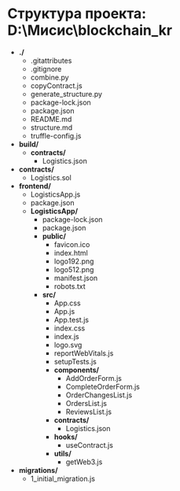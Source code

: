 # Структура проекта: D:\Мисис\blockchain_kr

- **./**
    - .gitattributes
    - .gitignore
    - combine.py
    - copyContract.js
    - generate_structure.py
    - package-lock.json
    - package.json
    - README.md
    - structure.md
    - truffle-config.js
- **build/**
    - **contracts/**
        - Logistics.json
- **contracts/**
    - Logistics.sol
- **frontend/**
    - LogisticsApp.js
    - package.json
    - **LogisticsApp/**
        - package-lock.json
        - package.json
        - **public/**
            - favicon.ico
            - index.html
            - logo192.png
            - logo512.png
            - manifest.json
            - robots.txt
        - **src/**
            - App.css
            - App.js
            - App.test.js
            - index.css
            - index.js
            - logo.svg
            - reportWebVitals.js
            - setupTests.js
            - **components/**
                - AddOrderForm.js
                - CompleteOrderForm.js
                - OrderChangesList.js
                - OrdersList.js
                - ReviewsList.js
            - **contracts/**
                - Logistics.json
            - **hooks/**
                - useContract.js
            - **utils/**
                - getWeb3.js
- **migrations/**
    - 1_initial_migration.js
